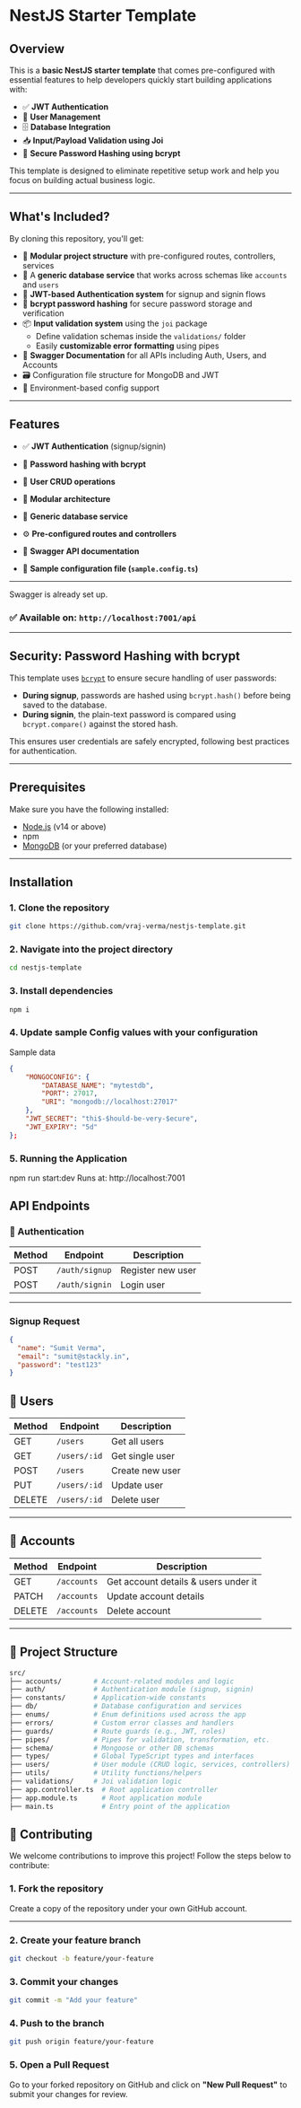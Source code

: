 # NestJS Starter Template

## Overview

This is a **basic NestJS starter template** that comes pre-configured with essential features to help developers quickly start building applications with:

- ✅ **JWT Authentication**
- 👤 **User Management**
- 🗄️ **Database Integration**
- 📥 **Input/Payload Validation using Joi**
- 🔐 **Secure Password Hashing using bcrypt**

This template is designed to eliminate repetitive setup work and help you focus on building actual business logic.

---

## What's Included?

By cloning this repository, you'll get:

- 🧱 **Modular project structure** with pre-configured routes, controllers, services
- 🧩 A **generic database service** that works across schemas like `accounts` and `users`
- 🔐 **JWT-based Authentication system** for signup and signin flows
- 🔐 **bcrypt password hashing** for secure password storage and verification
- 📦 **Input validation system** using the `joi` package  
  - Define validation schemas inside the `validations/` folder  
  - Easily **customizable error formatting** using pipes
- 📄 **Swagger Documentation** for all APIs including Auth, Users, and Accounts
- 🗃️ Configuration file structure for MongoDB and JWT
- 🔁 Environment-based config support

---

## Features

- ✅ **JWT Authentication** (signup/signin)
- 🔐 **Password hashing with bcrypt**
- 👤 **User CRUD operations**
- 🧱 **Modular architecture**
- 🧩 **Generic database service**
- ⚙️ **Pre-configured routes and controllers**
- 📄 **Swagger API documentation**

- 📝 **Sample configuration file (`sample.config.ts`)**

---


Swagger is already set up.

### ✅ Available on: `http://localhost:7001/api`

---

## Security: Password Hashing with bcrypt

This template uses [`bcrypt`](https://www.npmjs.com/package/bcrypt) to ensure secure handling of user passwords:

- **During signup**, passwords are hashed using `bcrypt.hash()` before being saved to the database.
- **During signin**, the plain-text password is compared using `bcrypt.compare()` against the stored hash.

This ensures user credentials are safely encrypted, following best practices for authentication.

---


## Prerequisites

Make sure you have the following installed:

- [Node.js](https://nodejs.org/) (v14 or above)
- npm
- [MongoDB](https://www.mongodb.com/lp/cloud/atlas/) (or your preferred database)

---

## Installation

### 1. Clone the repository

```bash
git clone https://github.com/vraj-verma/nestjs-template.git
```

### 2. Navigate into the project directory

```bash
cd nestjs-template
```

### 3. Install dependencies
```bash
npm i
```

### 4. Update sample Config values with your configuration
Sample data 
```json
{
    "MONGOCONFIG": {
        "DATABASE_NAME": "mytestdb",
        "PORT": 27017,
        "URI": "mongodb://localhost:27017"
    },
    "JWT_SECRET": "thi$-$hould-be-very-$ecure",
    "JWT_EXPIRY": "5d"
};
```


### 5. Running the Application
npm run start:dev
Runs at: http://localhost:7001



## API Endpoints

### 🔐 Authentication

| Method | Endpoint       | Description       |
| ------ | -------------- | ----------------- |
| POST   | `/auth/signup` | Register new user |
| POST   | `/auth/signin` | Login user        |

---

### Signup Request

```json
{
  "name": "Sumit Verma",
  "email": "sumit@stackly.in",
  "password": "test123"
}

```
## 👥 Users

| Method | Endpoint     | Description     |
| ------ | ------------ | --------------- |
| GET    | `/users`     | Get all users   |
| GET    | `/users/:id` | Get single user |
| POST   | `/users`     | Create new user |
| PUT    | `/users/:id` | Update user     |
| DELETE | `/users/:id` | Delete user     |

---

## 👥 Accounts

| Method | Endpoint    | Description                          |
| ------ | ----------- | ------------------------------------ |
| GET    | `/accounts` | Get account details & users under it |
| PATCH  | `/accounts` | Update account details               |
| DELETE | `/accounts` | Delete account                       |

---

## 📁 Project Structure

```bash
src/
├── accounts/        # Account-related modules and logic
├── auth/            # Authentication module (signup, signin)
├── constants/       # Application-wide constants
├── db/              # Database configuration and services
├── enums/           # Enum definitions used across the app
├── errors/          # Custom error classes and handlers
├── guards/          # Route guards (e.g., JWT, roles)
├── pipes/           # Pipes for validation, transformation, etc.
├── schema/          # Mongoose or other DB schemas
├── types/           # Global TypeScript types and interfaces
├── users/           # User module (CRUD logic, services, controllers)
├── utils/           # Utility functions/helpers
├── validations/     # Joi validation logic
├── app.controller.ts  # Root application controller
├── app.module.ts      # Root application module
├── main.ts            # Entry point of the application

```


## 🤝 Contributing

We welcome contributions to improve this project! Follow the steps below to contribute:

### 1. Fork the repository

Create a copy of the repository under your own GitHub account.

---

### 2. Create your feature branch

```bash
git checkout -b feature/your-feature
```

### 3. Commit your changes

```bash
git commit -m "Add your feature"
```

### 4. Push to the branch
```bash
git push origin feature/your-feature
```

### 5. Open a Pull Request

Go to your forked repository on GitHub and click on **"New Pull Request"** to submit your changes for review.
